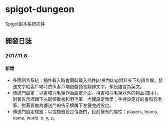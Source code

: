 # spigot-dungeon
Spigot副本系統插件

## 開發日誌
### 2017.11.8
#### 新增
- 多國語言系統：插件載入時會同時載入插件jar檔內lang資料夾下的語言檔，發送文字給客戶端時依照客戶端遊戲語言翻譯文字。預設語言為英文。
- 傳送門設定：以書和羽毛筆作為設定介面。持書和羽毛筆以外的物品(空手)，對著告示牌蹲下左鍵領取書和羽毛筆，內建設定教學；手持設定好的書和羽毛筆，對著要做為傳送門的告示牌蹲下左鍵完成設定。
- 傳送門設定標籤：以<dg>或<dungeon>標籤設定傳送門，目前擁有的屬性：players, teams, name, world, x, y, z。
